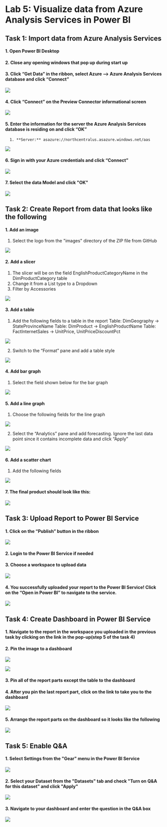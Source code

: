 # Lab 5: Visualize data from Azure Analysis Services in Power BI
## Task 1: Import data from Azure Analysis Services
#### 1. Open Power BI Desktop
#### 2. Close any opening windows that pop up during start up
#### 3. Click “Get Data” in the ribbon, select Azure --> Azure Analysis Services database and click “Connect”

![](/screenshots/Lab6_woDL/PBI01_GetData.png)
 
 #### 4. Click “Connect” on the Preview Connector informational screen

![](/screenshots/Lab6_woDL/PBI01_GetDataPreview2.png)

#### 5.	Enter the information for the server the Azure Analysis Services database is residing on and click “OK”
      1. **Server:** asazure://northcentralus.asazure.windows.net/aas

![](/screenshots/Lab6_woDL/PBI02_AASConnection.png)
 
#### 6.	Sign in with your Azure credentials and click “Connect”
  
  ![](/screenshots/Lab6_woDL/PBI03_SQLAASConnection2.png)

#### 7. Select the data Model and click "OK"

  ![](/screenshots/Lab6_woDL/PBI04_SelectTable.png)
 

## Task 2: Create Report from data that looks like the following
#### 1.	Add an image
  1. Select the logo from the "images" directory of the ZIP file from GitHub
  
  ![](/screenshots/Lab6_woDL/PBI05_AddReportImage.png)
 
#### 2.	Add a slicer
  1. The slicer will be on the field EnglishProductCategoryName in the DimProductCategory table
  2. Change it from a List type to a Dropdown
  3. Filter by Accessories
  
  ![](/screenshots/Lab6_woDL/PBI06_AddSlicer.png)
 
#### 3.	Add a table
  1. Add the following fields to a table in the report
     Table: DimGeography -> StateProvinceName
     Table: DimProduct -> EnglishProductName
     Table: FactInternetSales -> UnitPrice, UnitPriceDiscountPct
  
  ![](/screenshots/Lab6_woDL/PBI07_AddTable.png)
 
  2. Switch to the “Format” pane and add a table style
  
  ![](/screenshots/Lab6_woDL/PBI08_AddTableStyle.png)
 
#### 4.	Add bar graph
  1. Select the field shown below for the bar graph
  
  ![](/screenshots/Lab6_woDL/PBI09_AddBarGraph.png)
 
#### 5.	Add a line graph
  1. Choose the following fields for the line graph
  
  ![](/screenshots/Lab6_woDL/PBI10_AddLineGraph.png)
 
  2. Select the “Analytics” pane and add forecasting.  Ignore the last data point since it contains incomplete data and click “Apply”
  
  ![](/screenshots/Lab6_woDL/PBI11_AddLineFroecast.png)
 
#### 6.	Add a scatter chart
  1. Add the following fields
  
  ![](/screenshots/Lab6_woDL/PBI12_AddScatterChart.png)
 
#### 7.	The final product should look like this:

![](/screenshots/Lab6_woDL/PBI13_FinalReport.png)
 
## Task 3: Upload Report to Power BI Service
#### 1.	Click on the “Publish” button in the ribbon

![](/screenshots/Lab6_woDL/PBI14_PublishReport.png)
 
#### 2.	Login to the Power BI Service if needed

#### 3.	Choose a workspace to upload data

![](/screenshots/Lab6_woDL/PBI15_ChooseWorkspace.png)
 
#### 4.	You successfully uploaded your report to the Power BI Service!  Click on the “Open<filename> in Power BI” to navigate to the service.

![](/screenshots/Lab6_woDL/PBI16_PublishComplete.png)
 
## Task 4: Create Dashboard in Power BI Service

#### 1.	Navigate to the report in the workspace you uploaded in the previous task by clicking on the link in the pop-up(step 5 of the task 4)

#### 2.	Pin the image to a dashboard

![](/screenshots/Lab6_woDL/PBI17_PinReportPart.png)

![](/screenshots/Lab6_woDL/PBI18_CreateNewDashboard.png)

#### 3. Pin all of the report parts except the table to the dashboard

#### 4. After you pin the last report part, click on the link to take you to the dashboard
  
  ![](/screenshots/Lab6_woDL/PBI19_GoToNewDashboard.png)
 
#### 5.	Arrange the report parts on the dashboard so it looks like the following

  ![](/screenshots/Lab6_woDL/PBI20_FinalDashboard.png)

## Task 5: Enable Q&A

#### 1. Select Settings from the "Gear" menu in the Power BI Service
 
  ![](/screenshots/Lab6_woDL/PBI21_DatasetSettings.png)

#### 2. Select your Dataset from the "Datasets" tab and check "Turn on Q&A for this dataset" and click "Apply"

  ![](/screenshots/Lab6_woDL/PBI22_EnableQ&A.png)

#### 3. Navigate to your dashboard and enter the question in the Q&A box
 
  ![](/screenshots/Lab6_woDL/PBI23_Q&AExample.png)
